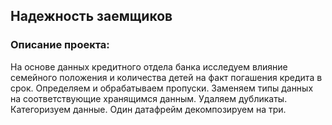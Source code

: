 ## Надежность заемщиков

### Описание проекта:
 
На основе данных кредитного отдела банка исследуем влияние семейного положения и количества детей на факт погашения кредита в срок. Определяем и обрабатываем пропуски. Заменяем типы данных на соответствующие хранящимся данным. Удаляем дубликаты. Категоризуем данные. Один датафрейм декомпозируем на три.
